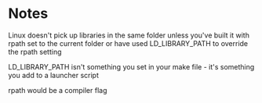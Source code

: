 # Notes

Linux doesn't pick up libraries in the same folder unless you've built it with rpath set to the current folder or have used LD_LIBRARY_PATH to override the rpath setting

LD_LIBRARY_PATH isn't something you set in your make file - it's something you add to a launcher script

rpath would be a compiler flag

